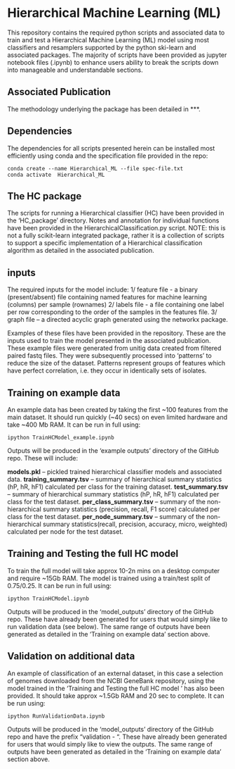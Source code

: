 # Hierarchical Machine Learning (ML)
This repository contains the required python scripts and associated data to train and test a Hierarchical Machine Learning (ML) model using most classifiers and resamplers supported by the python ski-learn and associated packages. The majority of scripts have been provided as jupyter notebook files (.ipynb) to enhance users ability to break the scripts down into manageable and understandable sections.

## Associated Publication
The methodology underlying the package has been detailed in ***. 

## Dependencies 
The dependencies for all scripts presented herein can be installed most efficiently using conda and the specification file provided in the repo:

```
conda create --name Hierarchical_ML --file spec-file.txt
conda activate  Hierarchical_ML
```
## The HC package

The scripts for running a Hierarchical classifier (HC) have been provided in the ‘HC_package’ directory. Notes and annotation for individual functions have been provided in the HierarchicalClassification.py script. NOTE: this is not a fully scikit-learn integrated package, rather it is a collection of scripts to support a specific implementation of a Hierarchical classification algorithm as detailed in the associated publication. 

## inputs 
The required inputs for the model include:
1/ feature file - a binary (present/absent) file containing named features for machine learning (columns) per sample (rownames)
2/ labels file -  a file containing one label per row corresponding to the order of the samples in the features file.
3/ graph file – a directed acyclic graph generated using the networkx package.

Examples of these files have been provided in the repository. These are the inputs used to train the model presented in the associated publication. These example files were generated from unitig data created from filtered paired fastq files. They were subsequently processed into ‘patterns’ to reduce the size of the dataset. Patterns represent groups of features which have perfect correlation, i.e. they occur in identically sets of isolates. 

## Training on example data
An example data has been created by taking the first ~100 features from the main dataset. It should run quickly (~40 secs) on even limited hardware and take ~400 Mb RAM. It can be run in full using:

```
ipython TrainHCModel_example.ipynb
```
Outputs will be produced in the ‘example outputs’ directory of the GitHub repo. These will include:

**models.pkl** – pickled trained hierarchical classifier models and associated data.
**training_summary.tsv** – summary of hierarchical summary statistics (hP, hR, hF1) calculated per class  for the training dataset.
**test_summary.tsv** – summary of hierarchical summary statistics (hP, hR, hF1) calculated per class for the test dataset.
**per_class_summary.tsv** – summary of the non-hierarchical summary statistics (precision, recall, F1 score) calculated per class for the test dataset.
**per_node_summary.tsv** – summary of the non-hierarchical summary statistics(recall, precision, accuracy, micro, weighted) calculated per node for the test dataset.


## Training and Testing the full HC model 
To train the full model will take approx 10-2n mins on a desktop computer and require ~15Gb RAM. The model is trained using a train/test split of 0.75/0.25. It can be run in full using:

```
ipython TrainHCModel.ipynb
```
Outputs will be produced in the ‘model_outputs’ directory of the GitHub repo. These have already been generated for users that would simply like to run validation data (see below). The same range of outputs have been generated as detailed in the ‘Training on example data’ section above.

## Validation on additional data
An example of classification of an external dataset, in this case a selection of genomes downloaded from the NCBI GeneBank repository, using the model trained in the ‘Training and Testing the full HC model ’ has also been provided. It should take approx ~1.5Gb RAM and 20 sec to complete. It can be run using:
```
ipython RunValidationData.ipynb
```
Outputs will be produced in the ‘model_outputs’ directory of the GitHub repo and have the prefix “validation - “. These have already been generated for users that would simply like to view the outputs. The same range of outputs have been generated as detailed in the ‘Training on example data’ section above.

